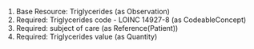 1. Base Resource: Triglycerides (as Observation)
1. Required: Triglycerides code - LOINC 14927-8 (as CodeableConcept)
1. Required: subject of care (as Reference(Patient))
1. Required: Triglycerides value   (as Quantity)
		